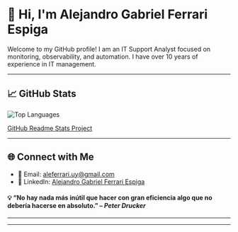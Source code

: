 # 👋 Hi, I'm Alejandro Gabriel Ferrari Espiga

Welcome to my GitHub profile! I am an IT Support Analyst focused on monitoring, observability, and automation. I have over 10 years of experience in IT management.


---
## 📈 GitHub Stats

![Top Languages](https://github-readme-stats.vercel.app/api/top-langs/?username=aleferrariuy&layout=donut&langs_count=7&theme=dark)

[GitHub Readme Stats Project](https://github.com/anuraghazra/github-readme-stats/)

---
## 🌐 Connect with Me

- 📧 Email: [aleferrari.uy@gmail.com](mailto:aleferrari.uy@gmail.com)
- 💼 LinkedIn: [Alejandro Gabriel Ferrari Espiga](https://www.linkedin.com/in/alejandrogabrielferrariespiga/)


#### 💡 “No hay nada más inútil que hacer con gran eficiencia algo que no debería hacerse en absoluto.” – _Peter Drucker_
  
  
  
---
---
